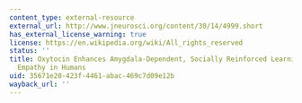 ```yaml
---
content_type: external-resource
external_url: http://www.jneurosci.org/content/30/14/4999.short
has_external_license_warning: true
license: https://en.wikipedia.org/wiki/All_rights_reserved
status: ''
title: Oxytocin Enhances Amygdala-Dependent, Socially Reinforced Learning and Emotional
  Empathy in Humans
uid: 35671e20-423f-4461-abac-469c7d09e12b
wayback_url: ''
---
```


